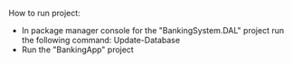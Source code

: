 How to run project:
 - In package manager console for the "BankingSystem.DAL" project run the following command: Update-Database
 - Run the "BankingApp" project
